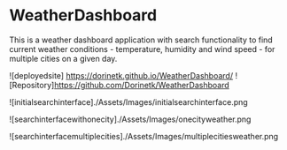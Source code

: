 # WeatherDashboard
This is a weather dashboard application with search functionality to find current weather conditions - temperature, humidity and wind speed - for multiple cities on a given day. 

![deployedsite] https://dorinetk.github.io/WeatherDashboard/
![Repository]https://github.com/Dorinetk/WeatherDashboard

![initialsearchinterface]./Assets/Images/initialsearchinterface.png

![searchinterfacewithonecity]./Assets/Images/onecityweather.png

![searchinterfacemultiplecities]./Assets/Images/multiplecitiesweather.png